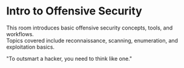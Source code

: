 # Intro to Offensive Security

This room introduces basic offensive security concepts, tools, and workflows.  
Topics covered include reconnaissance, scanning, enumeration, and exploitation basics.

"To outsmart a hacker, you need to think like one."
